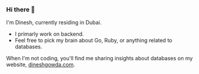 ### Hi there 👋

I'm Dinesh, currently residing in Dubai.

- I primarly work on backend.
- Feel free to pick my brain about Go, Ruby, or anything related to databases.

When I'm not coding, you'll find me sharing insights about databases on my website, [dineshgowda.com](https://dineshgowda.com).
